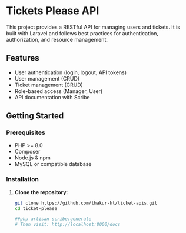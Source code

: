 # Tickets Please API

This project provides a RESTful API for managing users and tickets. It is built with Laravel and follows best practices for authentication, authorization, and resource management.

## Features

- User authentication (login, logout, API tokens)
- User management (CRUD)
- Ticket management (CRUD)
- Role-based access (Manager, User)
- API documentation with Scribe

## Getting Started

### Prerequisites

- PHP >= 8.0
- Composer
- Node.js & npm
- MySQL or compatible database

### Installation

1. **Clone the repository:**
   ```sh
   git clone https://github.com/thakur-kt/ticket-apis.git
   cd ticket-please

   ##php artisan scribe:generate
   # Then visit: http://localhost:8000/docs